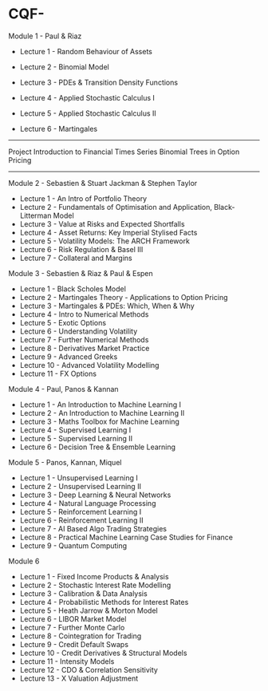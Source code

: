 # CQF-

Module 1 - Paul & Riaz

- Lecture 1 - Random Behaviour of Assets

- Lecture 2 - Binomial Model

- Lecture 3 - PDEs & Transition Density Functions

- Lecture 4 - Applied Stochastic Calculus I

- Lecture 5 - Applied Stochastic Calculus II

- Lecture 6 - Martingales
___
Project 
Introduction to Financial Times Series
Binomial Trees in Option Pricing
___
Module 2 - Sebastien & Stuart Jackman & Stephen Taylor

- Lecture 1 - An Intro of Portfolio Theory
- Lecture 2 - Fundamentals of Optimisation and Application, Black-Litterman Model
- Lecture 3 - Value at Risks and Expected Shortfalls
- Lecture 4 - Asset Returns: Key Imperial Stylised Facts
- Lecture 5 - Volatility Models: The ARCH Framework
- Lecture 6 - Risk Regulation & Basel III
- Lecture 7 - Collateral and Margins

Module 3 - Sebastien & Riaz & Paul & Espen

- Lecture 1 - Black Scholes Model
- Lecture 2 - Martingales Theory - Applications to Option Pricing
- Lecture 3 - Martingales & PDEs: Which, When & Why
- Lecture 4 - Intro to Numerical Methods
- Lecture 5 - Exotic Options
- Lecture 6 - Understanding Volatility
- Lecture 7 - Further Numerical Methods
- Lecture 8 - Derivatives Market Practice
- Lecture 9 - Advanced Greeks
- Lecture 10 - Advanced Volatility Modelling
- Lecture 11 - FX Options

Module 4 - Paul, Panos & Kannan

- Lecture 1 - An Introduction to Machine Learning I
- Lecture 2 - An Introduction to Machine Learning II
- Lecture 3 - Maths Toolbox for Machine Learning
- Lecture 4 - Supervised Learning I
- Lecture 5 - Supervised Learning II
- Lecture 6 - Decision Tree & Ensemble Learning

Module 5 - Panos, Kannan, Miquel

- Lecture 1 - Unsupervised Learning I
- Lecture 2 - Unsupervised Learning II
- Lecture 3 - Deep Learning & Neural Networks
- Lecture 4 - Natural Language Processing
- Lecture 5 - Reinforcement Learning I
- Lecture 6 - Reinforcement Learning II
- Lecture 7 - AI Based Algo Trading Strategies
- Lecture 8 - Practical Machine Learning Case Studies for Finance
- Lecture 9 - Quantum Computing

Module 6

- Lecture 1 - Fixed Income Products & Analysis
- Lecture 2 - Stochastic Interest Rate Modelling
- Lecture 3 - Calibration & Data Analysis
- Lecture 4 - Probabilistic Methods for Interest Rates
- Lecture 5 - Heath Jarrow & Morton Model
- Lecture 6 - LIBOR Market Model
- Lecture 7 - Further Monte Carlo
- Lecture 8 - Cointegration for Trading
- Lecture 9 - Credit Default Swaps
- Lecture 10 - Credit Derivatives & Structural Models
- Lecture 11 - Intensity Models
- Lecture 12 - CDO & Correlation Sensitivity
- Lecture 13 - X Valuation Adjustment
